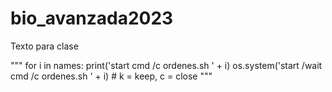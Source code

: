 # bio_avanzada2023
Texto para clase

"""
for i in names:
    print('start cmd /c ordenes.sh ' + i)
    os.system('start /wait cmd /c ordenes.sh ' + i) # k = keep, c = close
"""
